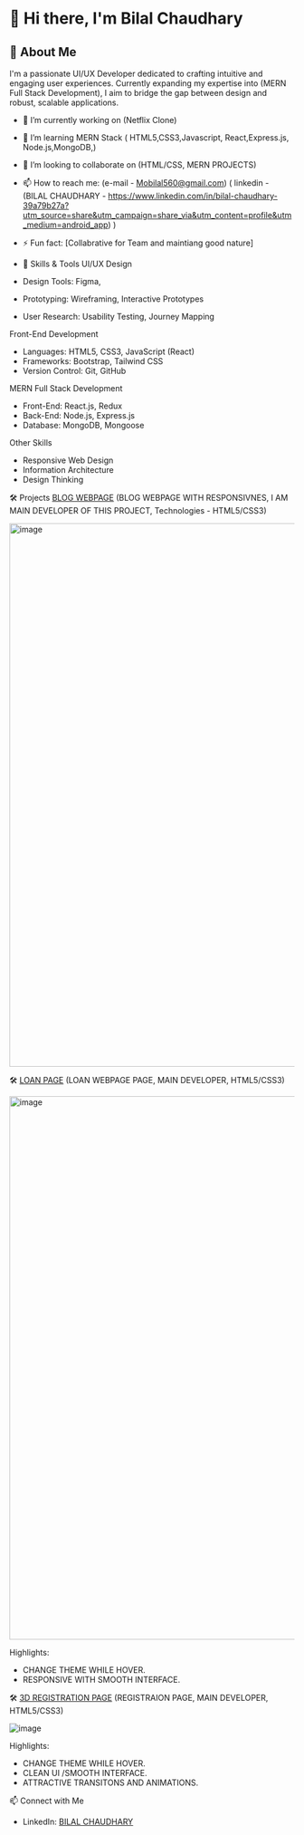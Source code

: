 # 👋 Hi there, I'm Bilal Chaudhary

## 🚀 About Me
I'm a passionate UI/UX Developer dedicated to crafting intuitive and engaging user experiences. Currently expanding my expertise into (MERN Full Stack Development), I aim to bridge the gap between design and robust, scalable applications. 
- 🔭 I’m currently working on (Netflix Clone)
- 🌱 I’m learning MERN Stack ( HTML5,CSS3,Javascript, React,Express.js, Node.js,MongoDB,)
- 👯 I’m looking to collaborate on (HTML/CSS, MERN PROJECTS)
- 📫 How to reach me:  (e-mail - Mobilal560@gmail.com)  ( linkedin -  (BILAL CHAUDHARY - https://www.linkedin.com/in/bilal-chaudhary-39a79b27a?utm_source=share&utm_campaign=share_via&utm_content=profile&utm_medium=android_app) ) 
- ⚡ Fun fact: [Collabrative for Team and maintiang good nature]

- 🎨 Skills & Tools
  UI/UX Design
- Design Tools: Figma, 
- Prototyping: Wireframing, Interactive Prototypes
- User Research: Usability Testing, Journey Mapping

Front-End Development
- Languages: HTML5, CSS3, JavaScript (React)
- Frameworks: Bootstrap, Tailwind CSS
- Version Control: Git, GitHub

MERN Full Stack Development
- Front-End: React.js, Redux
- Back-End: Node.js, Express.js
- Database: MongoDB, Mongoose


Other Skills
- Responsive Web Design
- Information Architecture
- Design Thinking


 🛠️ Projects
 [BLOG WEBPAGE](#) 
(BLOG WEBPAGE WITH RESPONSIVNES, I AM MAIN DEVELOPER OF THIS PROJECT, Technologies - HTML5/CSS3)

<img width="960" alt="image" src="https://github.com/user-attachments/assets/878ba836-4d44-4607-b47e-83bba956e480">




🛠️
[LOAN PAGE](#)
(LOAN WEBPAGE  PAGE, MAIN DEVELOPER, HTML5/CSS3)

<img width="960" alt="image" src="https://github.com/user-attachments/assets/63a2668a-9ea7-45ed-8649-511d67501b6a">


Highlights:

- CHANGE THEME WHILE HOVER.
- RESPONSIVE WITH SMOOTH INTERFACE.
  
🛠️ [3D REGISTRATION  PAGE](#)
(REGISTRAION PAGE, MAIN DEVELOPER, HTML5/CSS3)

![image](https://github.com/user-attachments/assets/4da34763-78f1-49dd-bdb0-820ca8526fb9)


Highlights:

- CHANGE THEME WHILE HOVER.
- CLEAN UI /SMOOTH INTERFACE.
- ATTRACTIVE TRANSITONS AND ANIMATIONS.

 📫 Connect with Me
- LinkedIn: [BILAL CHAUDHARY](https://www.linkedin.com/in/bilal-chaudhary-39a79b27a?utm_source=share&utm_campaign=share_via&utm_content=profile&utm_medium=android_app)




<!---
AB-Code-Hub/AB-Code-Hub is a ✨ special ✨ repository because its `README.md` (this file) appears on your GitHub profile.
You can click the Preview link to take a look at your changes.
--->
